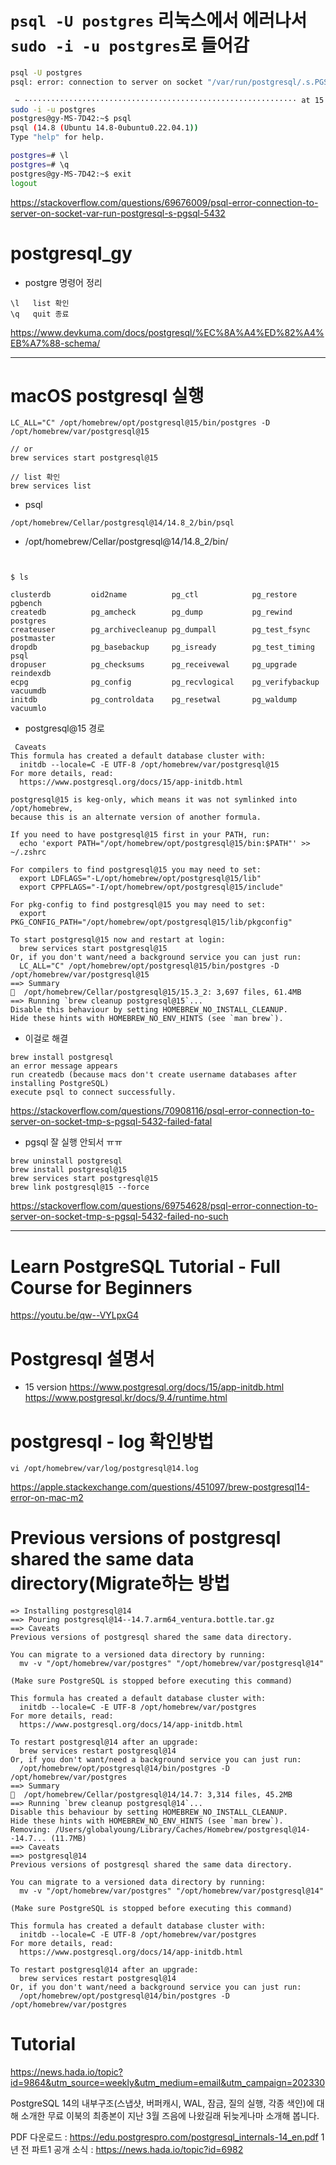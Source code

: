 # ```psql -U postgres``` 리눅스에서 에러나서 ```sudo -i -u postgres```로 들어감

```bash
psql -U postgres                                                           
psql: error: connection to server on socket "/var/run/postgresql/.s.PGSQL.5432" failed: FATAL:  Peer authentication failed for user "postgres"

 ~ ····························································· at 15:13:43 
sudo -i -u postgres                                                        ─╯
postgres@gy-MS-7D42:~$ psql
psql (14.8 (Ubuntu 14.8-0ubuntu0.22.04.1))
Type "help" for help.

postgres=# \l
postgres=# \q
postgres@gy-MS-7D42:~$ exit
logout


```

https://stackoverflow.com/questions/69676009/psql-error-connection-to-server-on-socket-var-run-postgresql-s-pgsql-5432

# postgresql_gy

- postgre 명령어 정리
```
\l   list 확인
\q   quit 종료
```

https://www.devkuma.com/docs/postgresql/%EC%8A%A4%ED%82%A4%EB%A7%88-schema/

<hr>

# macOS postgresql 실행

```
LC_ALL="C" /opt/homebrew/opt/postgresql@15/bin/postgres -D /opt/homebrew/var/postgresql@15

// or
brew services start postgresql@15

// list 확인
brew services list
```

- psql

```
/opt/homebrew/Cellar/postgresql@14/14.8_2/bin/psql
```

- /opt/homebrew/Cellar/postgresql@14/14.8_2/bin/

```


$ ls

clusterdb         oid2name          pg_ctl            pg_restore        pgbench
createdb          pg_amcheck        pg_dump           pg_rewind         postgres
createuser        pg_archivecleanup pg_dumpall        pg_test_fsync     postmaster
dropdb            pg_basebackup     pg_isready        pg_test_timing    psql
dropuser          pg_checksums      pg_receivewal     pg_upgrade        reindexdb
ecpg              pg_config         pg_recvlogical    pg_verifybackup   vacuumdb
initdb            pg_controldata    pg_resetwal       pg_waldump        vacuumlo
```


- postgresql@15 경로

```
 Caveats
This formula has created a default database cluster with:
  initdb --locale=C -E UTF-8 /opt/homebrew/var/postgresql@15
For more details, read:
  https://www.postgresql.org/docs/15/app-initdb.html

postgresql@15 is keg-only, which means it was not symlinked into /opt/homebrew,
because this is an alternate version of another formula.

If you need to have postgresql@15 first in your PATH, run:
  echo 'export PATH="/opt/homebrew/opt/postgresql@15/bin:$PATH"' >> ~/.zshrc

For compilers to find postgresql@15 you may need to set:
  export LDFLAGS="-L/opt/homebrew/opt/postgresql@15/lib"
  export CPPFLAGS="-I/opt/homebrew/opt/postgresql@15/include"

For pkg-config to find postgresql@15 you may need to set:
  export PKG_CONFIG_PATH="/opt/homebrew/opt/postgresql@15/lib/pkgconfig"

To start postgresql@15 now and restart at login:
  brew services start postgresql@15
Or, if you don't want/need a background service you can just run:
  LC_ALL="C" /opt/homebrew/opt/postgresql@15/bin/postgres -D /opt/homebrew/var/postgresql@15
==> Summary
🍺  /opt/homebrew/Cellar/postgresql@15/15.3_2: 3,697 files, 61.4MB
==> Running `brew cleanup postgresql@15`...
Disable this behaviour by setting HOMEBREW_NO_INSTALL_CLEANUP.
Hide these hints with HOMEBREW_NO_ENV_HINTS (see `man brew`).
```

- 이걸로 해결

```
brew install postgresql
an error message appears
run createdb (because macs don't create username databases after installing PostgreSQL)
execute psql to connect successfully.
```

https://stackoverflow.com/questions/70908116/psql-error-connection-to-server-on-socket-tmp-s-pgsql-5432-failed-fatal

- pgsql 잘 실행 안되서 ㅠㅠ

```
brew uninstall postgresql
brew install postgresql@15
brew services start postgresql@15
brew link postgresql@15 --force
```

https://stackoverflow.com/questions/69754628/psql-error-connection-to-server-on-socket-tmp-s-pgsql-5432-failed-no-such

<hr>

# Learn PostgreSQL Tutorial - Full Course for Beginners
https://youtu.be/qw--VYLpxG4

# Postgresql 설명서
- 15 version https://www.postgresql.org/docs/15/app-initdb.html
https://www.postgresql.kr/docs/9.4/runtime.html

# postgresql - log 확인방법

```
vi /opt/homebrew/var/log/postgresql@14.log
```


https://apple.stackexchange.com/questions/451097/brew-postgresql14-error-on-mac-m2

# Previous versions of postgresql shared the same data directory(Migrate하는 방법

```
=> Installing postgresql@14
==> Pouring postgresql@14--14.7.arm64_ventura.bottle.tar.gz
==> Caveats
Previous versions of postgresql shared the same data directory.

You can migrate to a versioned data directory by running:
  mv -v "/opt/homebrew/var/postgres" "/opt/homebrew/var/postgresql@14"

(Make sure PostgreSQL is stopped before executing this command)

This formula has created a default database cluster with:
  initdb --locale=C -E UTF-8 /opt/homebrew/var/postgres
For more details, read:
  https://www.postgresql.org/docs/14/app-initdb.html

To restart postgresql@14 after an upgrade:
  brew services restart postgresql@14
Or, if you don't want/need a background service you can just run:
  /opt/homebrew/opt/postgresql@14/bin/postgres -D /opt/homebrew/var/postgres
==> Summary
🍺  /opt/homebrew/Cellar/postgresql@14/14.7: 3,314 files, 45.2MB
==> Running `brew cleanup postgresql@14`...
Disable this behaviour by setting HOMEBREW_NO_INSTALL_CLEANUP.
Hide these hints with HOMEBREW_NO_ENV_HINTS (see `man brew`).
Removing: /Users/globalyoung/Library/Caches/Homebrew/postgresql@14--14.7... (11.7MB)
==> Caveats
==> postgresql@14
Previous versions of postgresql shared the same data directory.

You can migrate to a versioned data directory by running:
  mv -v "/opt/homebrew/var/postgres" "/opt/homebrew/var/postgresql@14"

(Make sure PostgreSQL is stopped before executing this command)

This formula has created a default database cluster with:
  initdb --locale=C -E UTF-8 /opt/homebrew/var/postgres
For more details, read:
  https://www.postgresql.org/docs/14/app-initdb.html

To restart postgresql@14 after an upgrade:
  brew services restart postgresql@14
Or, if you don't want/need a background service you can just run:
  /opt/homebrew/opt/postgresql@14/bin/postgres -D /opt/homebrew/var/postgres
```

# Tutorial

https://news.hada.io/topic?id=9864&utm_source=weekly&utm_medium=email&utm_campaign=202330

PostgreSQL 14의 내부구조(스냅샷, 버퍼캐시, WAL, 잠금, 질의 실행, 각종 색인)에 대해 소개한 무료 이북의 최종본이 지난 3월 즈음에 나왔길래 뒤늦게나마 소개해 봅니다.

PDF 다운로드 : https://edu.postgrespro.com/postgresql_internals-14_en.pdf
1년 전 파트1 공개 소식 : https://news.hada.io/topic?id=6982
